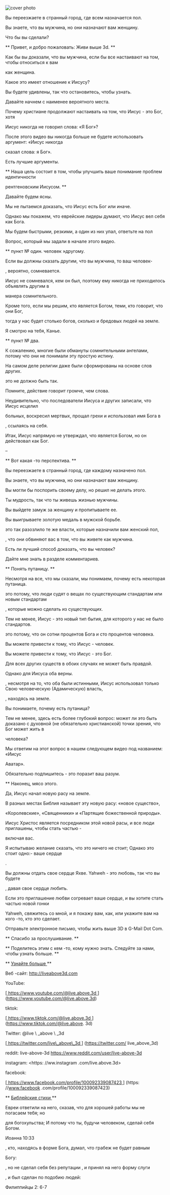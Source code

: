 ![cover photo](../cover.jpg "cover-photo")

Вы переезжаете в странный город, где всем назначается пол.

Вы знаете, что вы мужчина, но они назначают вам женщину.

Что бы вы сделали?

** Привет, и добро пожаловать: Живи выше 3d. **

Как бы вы доказали, что вы мужчина, если бы все настаивают на том, чтобы относиться к вам

как женщина.

Какое это имеет отношение к Иисусу?

Вы будете удивлены, так что остановитесь, чтобы узнать.

Давайте начнем с наименее вероятного места.

Почему христиане продолжают настаивать на том, что Иисус - это Бог, хотя

Иисус никогда не говорил слова: «Я Бог»?

После этого видео вы никогда больше не будете использовать аргумент: «Иисус никогда

сказал слова: я Бог».

Есть лучшие аргументы.

** Наша цель состоит в том, чтобы улучшить ваше понимание проблем идентичности

рентгеновским Иисусом. **

Давайте будем ясны.

Мы не пытаемся доказать, что Иисус есть Бог или иначе.

Однако мы покажем, что еврейские лидеры думают, что Иисус вел себя как Бога.

Мы будем быстрыми, резкими, а один из них упал, ответьте на пол

Вопрос, который мы задали в начале этого видео.

** пункт № один. человек »другому.

Если вы должны сказать другим, что вы мужчина, то ваш человек-

, вероятно, сомневается.

Иисус не сомневался, кем он был, поэтому ему никогда не приходилось объявлять другим в

манера сомнительного.

Кроме того, если мы решим, кто является Богом, теми, кто говорит, что они Бог,

тогда у нас будет столько богов, сколько и бредовых людей на земле.

Я смотрю на тебя, Канье.

** пункт № два.

К сожалению, многие были обмануты сомнительными ангелами, потому что они не понимали эту простую истину.

На самом деле религии даже были сформированы на основе слов других.

это не должно быть так.

Помните, действие говорит громче, чем слова.

Неудивительно, что последователи Иисуса и других записали, что Иисус исцелил

больных, воскресил мертвых, прощал грехи и использовал имя Бога в

, ссылаясь на себя.

Итак, Иисус напрямую не утверждал, что является Богом, но он действовал как Бог.

–

** Вот какая -то перспектива. **

Вы переезжаете в странный город, где каждому назначено пол.

Вы знаете, что вы мужчина, но они назначают вам женщину.

Вы могли бы поспорить своему делу, но решил не делать этого.

Ты мудрость, так что ты живешь жизнью мужчины.

Вы выйдете замуж за женщину и пропитываете ее.

Вы выигрываете золотую медаль в мужской борьбе.

это так разозлило те же власти, которые назначили вам женский пол,

, что они обвиняют вас в том, что вы живете как мужчина.

Есть ли лучший способ доказать, что вы человек?

Дайте мне знать в разделе комментариев.

** Понять путаницу. **

Несмотря на все, что мы сказали, мы понимаем, почему есть некоторая путаница.

это потому, что люди судят о вещах по существующим стандартам или новым стандартам

, которые можно сделать из существующих.

Тем не менее, Иисус - это новый тип бытия, для которого у нас не было стандартов.

это потому, что он сотни процентов Бога и сто процентов человека.

Вы можете привести к тому, что Иисус - человек.

Вы можете привести к тому, что Иисус - это Бог.

Для всех других существ в обоих случаях не может быть правдой.

Однако для Иисуса оба верны.

, несмотря на то, что оба были истинными, Иисус использовал только Свою человеческую (Адамическую) власть,

, находясь на земле.

Вы понимаете, почему есть путаница?

Тем не менее, здесь есть более глубокий вопрос: может ли это быть доказано с духовной (не обязательно христианской) точки зрения, что Бог может жить в

человека?

Мы ответим на этот вопрос в нашем следующем видео под названием: «Иисус

Аватар».

Обязательно подпишитесь - это поразит ваш разум.

** Наконец, мясо этого.

Да, Иисус начал новую расу на земле.

В разных местах Библия называет эту новую расу: «новое существо»,

«Королевские», «Священники» и «Партящие божественной природы».

Иисус Христос является посредником этой новой расы, и все люди приглашены, чтобы стать частью -

включая вас.

Я испытываю желание сказать, что это ничего не стоит; Однако это стоит одно:- ваше сердце

.

Вы должны отдать свое сердце Яхве. Yahweh - это любовь, так что вы будете

, давая свое сердце любить.

Если это приглашение любви согревает ваше сердце, и вы хотите стать частью новой гонки

Yahweh, свяжитесь со мной, и я покажу вам, как, или укажите вам на кого -то, кто это сделает.

Отправьте электронное письмо, чтобы жить выше 3D в G-Mail Dot Com.

** Спасибо за прослушивание. **

** Поделитесь этим с кем -то, кому нужно знать. Следуйте за нами, чтобы узнать больше. **

** <U> Узнайте больше </u> **

Веб -сайт: <http://liveabove3d.com>

YouTube:

[<u> https://www.youtube.com/@live.above.3d </u>] (https://www.youtube.com/@live.above.3d)  

tiktok:

[<u> https://www.tiktok.com/@live.above.3d </u>] (https://www.tiktok.com/@live.above. 3d)

Twitter: @live \ _above \ _3d

[<u> https://twitter.com/live\_above\_3d </u>] (https://twitter.com/ live_above_3d)

reddit: live-above-3d <https://www.reddit.com/user/live-above-3d>

instagram: <https: //ww.instagram .com/live.above.3d>

facebook:

[<u> https://www.facebook.com/profile/100092339087423 </u>] (https: //www.facebook .com/profile/100092339087423)

** <u> Библейские стихи </u> **

Евреи ответили на него, сказав, что для хорошей работы мы не погасаем тебя; но

для богохульства; И потому что ты, будучи человеком, сделай себя Богом.

Иоанна 10:33

, кто, находясь в форме Бога, думал, что грабеж не будет равным

Богу:

, но не сделал себя без репутации , и принял на него форму слуги

, и был сделан по подобию людей:

Филиппийцы 2: 6-7